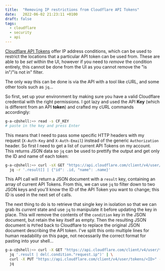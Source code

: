 ```yaml
---
title:  "Removing IP restrictions from Cloudflare API Tokens"
date:   2022-06-02 21:23:11 +0100
draft: false
tags:
  - cloudflare
  - security
  - api
---
```

[Cloudflare API Tokens][cloudflare-api-tokens] offer IP address conditions, which can be used to restrict the locations that a particular API token can be used from. These are able to be _set_ within the UI, however if you need to _remove_ the condition entirely, this cannot be done from the UI as you cannot remove the "is in"/"is not in" filter.

The only way this can be done is via the API with a tool like cURL, and some other tools such as `jq`...

So first, set up your environment by making sure you have a valid Cloudflare credential with the right permissions. I got lazy and used the API **Key** (which is different from an API **token**) and crafted my cURL commands accordingly:

```sh
g-a-c@shell:~> read -s CF_KEY
# paste in the key and press Enter
```

This means that I need to pass some specific HTTP headers with my request (`X-Auth-Key` and `X-Auth-Email`) instead of the generic `Authorization` header. So first I need to get a list of current API Tokens on my account. This returns JSON data so `jq` can be used to prettify the output and get only the ID and name of each token:

```sh
g-a-c@shell:~> curl -sX GET "https://api.cloudflare.com/client/v4/user/tokens" -H "X-Auth-Key: ${CF_KEY}" -H "X-Auth-Email: cloudflare@example.com" | \
  jq -r '.result[] | {"id": .id, "name": .name}'
```

This API call will return a JSON document with a `result` key, containing an array of current API Tokens. From this, we can use `jq` to filter down to two JSON keys and you'll know the ID of the API Token you want to change; this ID is used in the next set of calls.

The next thing to do is to retrieve that single key in isolation so that we can grab its _current_ state and use `jq` to manipulate it before updating the key in place. This will remove the contents of the `condition` key in the JSON document, but retain the key itself as empty. Then the resulting JSON document is `PUT`ed back to Cloudflare to replace the original JSON document describing the API token. I've split this onto multiple lines for human readability on this page, not necessarily the correct format for pasting into your shell...

```sh
g-a-c@shell:~> curl -X GET "https://api.cloudflare.com/client/v4/user/tokens/<ID>" -H "X-Auth-Key: ${CF_KEY}" -H "X-Auth-Email: cloudflare@example.com" | \
  jq '.result | del(.condition."request.ip")' | \
  curl -X PUT "https://api.cloudflare.com/client/v4/user/tokens/<ID>" -H "X-Auth-Key: ${CF_KEY}" -H "X-Auth-Email: cloudflare@example.com" -H "Content-Type: application/json" --data-binary @- | \
  jq
```

[cloudflare-api-tokens]: https://dash.cloudflare.com/profile/api-tokens
